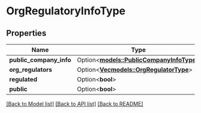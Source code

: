 # OrgRegulatoryInfoType

## Properties

Name | Type | Description | Notes
------------ | ------------- | ------------- | -------------
**public_company_info** | Option<[**models::PublicCompanyInfoType**](PublicCompanyInfoType.md)> |  | [optional]
**org_regulators** | Option<[**Vec<models::OrgRegulatorType>**](ORGRegulatorType.md)> |  | [optional]
**regulated** | Option<**bool**> |  | [optional]
**public** | Option<**bool**> |  | [optional]

[[Back to Model list]](../README.md#documentation-for-models) [[Back to API list]](../README.md#documentation-for-api-endpoints) [[Back to README]](../README.md)


